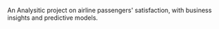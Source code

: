An Analysitic project on airline passengers' satisfaction, with business insights and predictive models.
